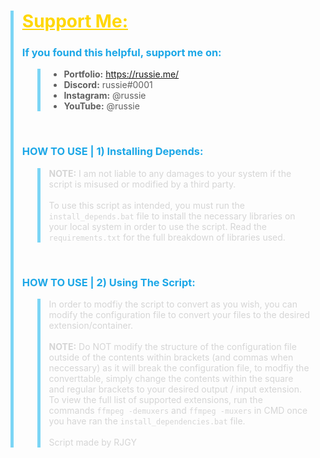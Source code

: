 <style>
blockquote {
  border-left: 5px solid #7bd5f5;
}
</style>
<blockquote>

# <font color='gold'> <ins>__**Support Me:**__ <ins> 
### <font color='1ca7e7'> **If you found this helpful, support me on:**<font color='d5d5d5'>
> * **Portfolio:** <font color='1ca7e7'>https://russie.me/</font>
> * **Discord:** russie#0001
> * **Instagram:** @russie
> * **YouTube:** @russie⠀ 

<br>

### <font color='1ca7e7'> **HOW TO USE | 1) Installing Depends:**
><font color='D5D5D5'> **NOTE:** I am not liable to any damages to your system if the script is misused or modified by a third party.
> <br>
> <br>
> To use this script as intended, you must run the `install_depends.bat` file to install the necessary libraries on your local system in order to use the script.
> Read the `requirements.txt` for the full breakdown of libraries used.
 
<br>

### <font color='1ca7e7'> **HOW TO USE | 2) Using The Script:**
><font color='D5D5D5'> In order to modfiy the script to convert as you wish, you can modify the configuration file to convert your files to the desired extension/container. 
> <br>
> <br>
> **NOTE:** Do NOT  modify the structure of the configuration file outside of the contents within brackets (and commas when neccessary) as it will break the configuration file, to modfiy the converttable, simply change the contents within the square and regular brackets to your desired output / input extension. To view the full list of supported extensions, run the commands `ffmpeg -demuxers` and `ffmpeg -muxers` in CMD once you have ran the `install_dependencies.bat` file.
> <br>
> <br>
Script made by RJGY